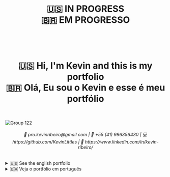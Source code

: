 <h1 align="center"> 🇺🇸 IN PROGRESS<br/>🇧🇷 EM PROGRESSO</h1><br/>
<br/><br/>

<h1 align="center"> 🇺🇸 Hi, I'm Kevin and this is my portfolio<br/>🇧🇷 Olá, Eu sou o Kevin e esse é meu portfólio</h1><br/>

![Group 122](https://user-images.githubusercontent.com/49958388/126734810-ad6e345e-739d-444e-a937-8c0237f4b3c7.png)

<h6 align="center">📧 pro.kevinribeiro@gmail.com | 📱 +55 (41) 996356430 | 💻 https://github.com/KevinLittles | 🔗 https://www.linkedin.com/in/kevin-ribeiro/</h6>

<details>
    
<summary>🇺🇸 See the english portfolio</summary>
    
## 📄 Curriculum
<details> 
 
<summary>See more about my curriculum</summary>
<br/>  
    
### Profile   
    
Hi, I'm kevin. If I were to sum up my person, I would say that I am flexible and empathetic, I like to talk to people who have a different opinion about the world, so that I can grow.    I always avoid conflicts with other people and strive to solve problems in the most rational way possible.
    
### Experience
>### 🍎 Apple Developer Academy
>#### FEB 2019 - DEC 2020 | PUCPR Curitiba, Brazil
>In programming, I work with Swift language, learning from algorithm l,ogic to backend programming. In design I work with interface composition and prototyping, >interaction design and UX. In business, I review and learn concepts of marketing, dissemination and entrepreneurship. And in meta skills, I cover subjects such >as: creativity, feedback, communication, presentation and collaboration.
     
    
### Skills
    
| **General Coding Skills** | **Swift Skills** | **Design Skills** | **Other Skills**
| ------------------------- | ---------------- | ----------------- | -----------------|
| MVVM Architecture | Sheduled Timer | Figma
| MVP Architecture | Computed Property | CreateML
| Object Oriented Programming | Completion | Flutter
| Protocol Oriented Programing | JSON Parsing | App Publication
| SwiftUI | Networking | Git
| Git | MVC Architeture | GitFlow
| GitFlow | Storyboars | SwiftUI
| User Defaults | Auto Layout | Flask
       
    
### Education
>### Computer Engeneering
>#### FEB 2016 - DEC 2022 | PUCPR Curitiba, Brazil
>In programming, I work with Swift language, learning from algorithm l,ogic to backend programming. In design I work with interface composition and prototyping, >interaction design and UX. In business, I review and learn concepts of marketing, dissemination and entrepreneurship. And in meta skills, I cover subjects such >as: creativity, feedback, communication, presentation and collaboration.

<br/>
    
>### Fundamentals of data science 1
>#### OCT 2017 - JAN 2018 | Udacity
>Project: Analysis of the Bay Area Bike Share Data and extraction of relevant information.
>Technologies: Python 3 with MatPlotLib, Pandas and Numpy.

<br/>
    
>### Many courses
>#### ATEMPORAL | Udemy
>SwiftUI - Learn How to Build Beautiful, Robust, Apps;
>From Beginner to Advanced in Unit Testing on iOS;
>MVVM Design Pattern in SwiftUI;
>Git - The complete course: Git, Github and git-flow.
    
</details>
  
## Complete IOS App Development Bootcamp Course Projects and Learnings
<details>
    
<summary>See more about Complete IOS App Development Bootcamp</summary>
<br/>

In this course I got, I'm getting and reviewing these (main) following learnings:
    
- Concepts of Object Oriented Programming (OOP): The type system, variables, functions and methods, inheritance, structures, classes and protocols.
- Control Structures: Using If/Else clauses, Switch statements and logic to control the flow of execution.
- Data Structures: How to work with collections, such as arrays and dictionaries.
Software Design: How to organise and format code for readability and how to implement the Model View Controller (MVC) design pattern, Apple's favourite delegation pattern and the publisher pattern.
- Networking: How to make asynchronous API calls, store and retrieve data from the cloud, and use the JSON format for server communication.
- Persistent Local Data Storage: How to use Core Data, Realm, Codable and User Defaults to store your app data locally.
- How to Implement In-App Purchases with Apple StoreKit
- Machine Learning: How to make artificially intelligent apps and build your own machine learning models using iOS 13's new CoreML2 and CreateML frameworks.
- Augmented Reality: How to create 3D objects in augmented reality and create incredible 3D animations and real-life interactions using Apple's latest ARKit2 framework.
- SwiftUI: How to use Apple's brand new UI framework to create user interfaces programmatically that look good across all Apple products.
    
Course link: https://www.udemy.com/course/ios-13-app-development-bootcamp/
### Advanced Swift Classroom 1
<details>
    
<summary>See more about Advanced Swift Classroom 1</summary>
<br/>    
In this first advanced learning session about swift of the course, I understood how the Getters and Setters properties of variables in swift work, in addition I understood how Observed properties work and how I can use them to perform an action once a variable has its value changed or is about to be changed.
    
#### Understanding Getters and Setters
    
```swift
let one: Int = 1

var two: Int {
    get {
        return one + 1
    }
}
 ```
 
```swift
let one: Int = 1

var two: Int {
    set {
        if two != 2 {
            print("two != 2 !!!")
        }
    }
}
 ```
#### Understanding Observed properties
```swift
var one: Int = 1 {
    willSet {
        print("The variable is about to chage")
    }
    didSet {
        print("The variable changed")
    }
}
 ```
    
</details>

### Flash Chat App
![morflax_things-6](https://user-images.githubusercontent.com/49958388/126725712-efa574b9-29ba-44d9-8913-068a135f125c.png)
<details>
    
<summary>See more about Flash Chat App</summary>
<br/>   
    
The Flash Chat App is a basic chat application with only one global chat!
    
Building the Flash Chat application I learned to:
- Install Cocoapods and use 3rd party libraries
- Use Firebase Auth to register and authenticate a user by email and password
- Use Firebase Firestore to send and load information that was used in the app
- Use .xib files to make a custom UITableViewCell
- Use Downcast and Upcast in swift
- Understand the App and ViewControllers lifecycle

GitHub repository - https://github.com/appbrewery/Flash-Chat-iOS13-Completed
#### Using Cocoapods to get 3rd party libraries
Podfile
```markdown
//[...]
  use_frameworks!

  pod 'CLTypingLabel', '~> 0.4.0'
//[...]
end
 ```
 
AppDelegate.swift
```swift
import IQKeyboardManagerSwift

@UIApplicationMain
class AppDelegate: UIResponder, UIApplicationDelegate {

    func application(_ application: UIApplication, didFinishLaunchingWithOptions launchOptions: [UIApplication.LaunchOptionsKey: Any]?) -> Bool {
        //[...]
        
        IQKeyboardManager.shared.enable = true
        IQKeyboardManager.shared.enableAutoToolbar = false
        IQKeyboardManager.shared.shouldResignOnTouchOutside = true
        
        return true
    }
//[...]
}
 ```
    
WelcomeViewController.swift
```swift
@IBOutlet weak var titleLabel: CLTypingLabel!
    
    override func viewDidLoad() {
        super.viewDidLoad()
        
        titleLabel.text = K.appName
    }
 ```   

#### Using Firebase Auth to sign in existing users
LoginViewController.swift
```swift
    @IBAction func loginPressed(_ sender: UIButton) {
        
        if let email = emailTextfield.text, let password = passwordTextfield.text {
            Auth.auth().signIn(withEmail: email, password: password) { [weak self] authResult, error in
                if let e = error {
                    print(e.localizedDescription)
                } else {
                    self!.performSegue(withIdentifier: K.loginSegue, sender: self)
                }
            }
        }
    }
 ```

#### Using Firebase to send chat messages to database
ChatViewController.swift
```swift
    @IBAction func sendPressed(_ sender: UIButton) {
        if let messageBody = messageTextfield.text, let messageSender = Auth.auth().currentUser?.email {
            db.collection(K.FStore.collectionName).addDocument(data: [
                                                                K.FStore.senderField: messageSender,
                                                                K.FStore.bodyField: messageBody,
                                                                K.FStore.dateField: Date().timeIntervalSince1970
            ]) { error in
                if let e = error {
                    print(e)
                } else {
                    print("sendPressed okay")
                    DispatchQueue.main.async {
                        self.messageTextfield.text = ""
                    }
                }
            }
        }
    }
```
    
#### Using Xib to create a custom TableViewCell
MessageCell.swift
```swift
class MessageCell: UITableViewCell {

    //[...]
    
    override func awakeFromNib() {
        super.awakeFromNib()
        
    //[...]
    }

    override func setSelected(_ selected: Bool, animated: Bool) {
        super.setSelected(selected, animated: animated)
    } 
}
```
ChatViewController.swift
```swift
func tableView(_ tableView: UITableView, cellForRowAt indexPath: IndexPath) -> UITableViewCell {
        
    let cell = tableView.dequeueReusableCell(withIdentifier: K.cellIdentifier, for: indexPath) as! MessageCell
 //[...]
 }
```
MessageCell.xib

<img width="533" alt="Captura de Tela 2021-07-22 às 19 50 18" src="https://user-images.githubusercontent.com/49958388/126718746-106cc259-de67-42f7-bff3-89b99b952d56.png">

#### Understanding Upcast and Downcast
```swift
    
    let subclassObject = Subclass()
    let classObject = Class()

    if let object = classObject is Subclass {
      let object = classObject as! Subclass
    }
    
    let object = classObject as? Subclass
    
    let object = subclassObject as Class
    
```

#### Understanding ViewController Lifecycle
![image](https://user-images.githubusercontent.com/49958388/126719944-54812cfe-e5b5-4dd5-8927-5f8241778423.png)

#### Understanding App Lifecycle
![image](https://user-images.githubusercontent.com/49958388/126720044-e7b4d813-2d71-46cc-9bec-245e0268f65d.png)
AppDelegate.swift
```swift
    func application(_ application: UIApplication, didFinishLaunchingWithOptions launchOptions: [UIApplication.LaunchOptionsKey: Any]?) -> Bool {}

    func application(_ application: UIApplication, configurationForConnecting connectingSceneSession: UISceneSession, options: UIScene.ConnectionOptions) -> UISceneConfiguration {}

    func application(_ application: UIApplication, didDiscardSceneSessions sceneSessions: Set<UISceneSession>) {}
```

SceneDelegate.swift
```swift
    func scene(_ scene: UIScene, willConnectTo session: UISceneSession, options connectionOptions: UIScene.ConnectionOptions) {}

    func sceneDidDisconnect(_ scene: UIScene) {}

    func sceneDidBecomeActive(_ scene: UIScene) {}

    func sceneWillResignActive(_ scene: UIScene) {}

    func sceneWillEnterForeground(_ scene: UIScene) {}

    func sceneDidEnterBackground(_ scene: UIScene) {}
```

</details>
    
### Clima App
![morflax_things-5](https://user-images.githubusercontent.com/49958388/126725670-302882be-e602-44a5-a18c-2d198312c165.png)
<details>
    
<summary>See more about Clima App</summary>
<br/>
The Clima application consists of a weather monitoring app, it uses an API to load data about the local weather (detected by CoreLocation), and having its UI updated as the result.

Building the Clima application I learned to:
- Use Computed Properties to set a variable data
- Use CoreLocation to get location data
- Understand the Delegate Design pattern and using it to pass data between a model class and ViewController
- Use URLSession for Networking
- Understand closures
- Use Codable protocol and JSONDecoder() for JSON Parsing
- Consume an API
- Use DispatchQueue to update the UI elemts in a completion with the main trhead
    
GitHub repository - https://github.com/appbrewery/Clima-iOS13-Completed    
#### Using Computed Properties
WeatherViewController.swift
```swift
struct WeatherModel {
    let conditionId: Int
    let cityName: String
    let temperature: Double
    
    var temperatureString: String {
        return String(format: "%.1f", temperature)
    }
    
    var conditionName: String {
        switch conditionId {
                case 200...232:
                    return "cloud.bolt"
                case 300...321:
                    return "cloud.drizzle"
                case 500...531:
                    return "cloud.rain"
                case 600...622:
                    return "cloud.snow"
                case 701...781:
                    return "cloud.fog"
                case 800:
                    return "sun.max"
                case 801...804:
                    return "cloud.bolt"
                default:
                    return "cloud"
        }
    } 
}

 ```
 
#### Using CoreLocation to get location data
WeatherViewController.swift
```swift
    let locationManager = CLLocationManager()
    
        override func viewDidLoad() {
            super.viewDidLoad()
            locationManager.delegate = self
            //[...]
            locationManager.requestWhenInUseAuthorization()
            locationManager.requestLocation()
        }
    
extension WeatherViewController: CLLocationManagerDelegate {
    func locationManager(_ manager: CLLocationManager, didUpdateLocations locations: [CLLocation]) {
        if let location = locations.last {
            locationManager.stopUpdatingLocation()
            let lat = location.coordinate.latitude
            let lon = location.coordinate.longitude
            weatherManager.fetchWeather(latitude: lat, longitude: lon)
        }
    }
    
    func locationManager(_ manager: CLLocationManager, didFailWithError error: Error) {
        print(error)
    }
}

 ```
 
#### Understanding the Delegate Design pattern and using it to pass data between a model class and ViewController

![image](https://user-images.githubusercontent.com/49958388/126714234-d36d20c2-6852-40a8-94c6-093fd03fccfa.png)
    
WeatherViewController.swift
```swift
class WeatherViewController: UIViewController {
//[...]
    var weatherManager = WeatherManager()
    let locationManager = CLLocationManager()
    
    override func viewDidLoad() {
        super.viewDidLoad()
        locationManager.delegate = self
        weatherManager.delegate = self
        searchTextField.delegate = self
        
        locationManager.requestWhenInUseAuthorization()
        locationManager.requestLocation()
    }
}

extension WeatherViewController: WeatherManagerDelegate {
    func didUpdateWeather(_ weatherManager: WeatherManager, weather: WeatherModel) {
        DispatchQueue.main.async {
            self.temperatureLabel.text = weather.temperatureString
            self.conditionImageView.image = UIImage(systemName: weather.conditionName)
            self.cityLabel.text = weather.cityName
        }
        
    }
    
    func didFailWithError(error: Error) {
        print(error)
    }
}
 ```
 WeatherManager.swift
```swift
protocol WeatherManagerDelegate {
    func didUpdateWeather(_ weatherManager: WeatherManager, weather: WeatherModel)
    func didFailWithError(error: Error)
}

struct WeatherManager {
    let weatherURL = "[...]"
    
    var delegate: WeatherManagerDelegate?
    
    func performRequest(with urlString: String) {
        //[...]
        delegate?.didFailWithError(error: error!)
        //[...]
    }
 //[...]
 }
 ```
 
#### Using URLSession for Networking
WeatherManager.swift
```swift
    func fetchWeather(cityName: String) {
        let urlString = "\(weatherURL)&q=\(cityName)"
        performRequest(with: urlString)
    }
    
    func fetchWeather(latitude: CLLocationDegrees, longitude: CLLocationDegrees) {
        let urlString = "\(weatherURL)&lat=\(latitude)&lon=\(longitude)"
        performRequest(with: urlString)
    }
    
    func performRequest(with urlString: String) {
        if let url = URL(string: urlString) {
            
            let session = URLSession(configuration: .default)
            
            let task = session.dataTask(with: url) { data, response, error in
                if error != nil {
                    delegate?.didFailWithError(error: error!)
                    return
                }
                if let safeData = data {
                    if let weather = self.parseJSON(safeData) {
                        delegate?.didUpdateWeather(self, weather: weather)
                    }
                }
            }
            
            task.resume()
        }
        
    }
 ```
 
#### Understanding closures
WeatherManager.swift
```swift
func calculator (n1: Int, n2: Int, operation: (Int, Int) -> Int {
    return operation(n1, n2)
}

func multiply (no1: Int, no2: Int) -> Int {
    return no1 * no2
}

calculator(n1: x, n2: y, operation: multiply)

//This is equal to

func calculator (n1: Int, n2: Int, operation: (Int, Int) -> Int {
    return operation(n1, n2)
}

calculator(n1: x, n2: y, operation: {(no1, no2) in no1 * no2})

//This is equal to

func calculator (n1: Int, n2: Int, operation: (Int, Int) -> Int {
    return operation(n1, n2)
}

calculator(n1: x, n2: y,) {$0 * $1}
 ```
 
#### Using Codable protocol and JSONDecoder() for JSON Parsing
WeatherData.swift
```swift
struct WeatherData: Codable {
    let name: String
    let main: Main
    let weather: [Weather]
}

struct Main: Codable {
    let temp: Double
}

struct Weather: Codable {
    let id: Int
    let main: String
    let description: String
    let icon: String
}
 ```
WeatherManager.swift
```swift
    func parseJSON(_ weatherData: Data) -> WeatherModel? {
        let decoder = JSONDecoder()
        
        do {
            let decodedData = try decoder.decode(WeatherData.self, from: weatherData)
            let id = decodedData.weather[0].id
            let temp = decodedData.main.temp
            let name = decodedData.name
            
            let weather = WeatherModel(conditionId: id, cityName: name, temperature: temp)
            return weather
            
        } catch {
            delegate?.didFailWithError(error: error)
            return nil
        }
    }
 ```
    
</details>    

### BMI Calculator App
![morflax_things-4](https://user-images.githubusercontent.com/49958388/126725617-e3cd6ee2-4e7d-4fed-a9e2-d10e34b5deb3.png)
<details>
    
<summary>See more about BMI Calculator App</summary>

<br/>
The BMI Calculator application calculates the BMI of a person, based on height and weight

Building the BMI Calculator application I learned to:
- Understand the difference between Classes and Structs
- Use Segue to pass data between ViewControllers
- Understand Optional Binding, Chaining, and Nil Coalescing

GitHub repository - https://github.com/appbrewery/BMI-Calculator-iOS13-Completed
#### Understanding the difference between Classes and Structs
```swift
    Struct struct {
        
        let immutable: true
        let passedByValue: true
    }
    
    Class class {
        
        let inheritance: true
        let passedByReference: true
    }
 ```

#### Using Segue to pass data between ViewControllers
CalculateViewController.swift
```swift
    @IBAction func calculatePressed(_ sender: UIButton) {
        //[...]
        
        performSegue(withIdentifier: "goToRsult", sender: self)
    }
    
    override func prepare(for segue: UIStoryboardSegue, sender: Any?) {
        if segue.identifier == "goToResult" {
            let destinationVC = segue.destination as! ResultViewController
            destinationVC.bmiValue = calculatorBrain.getBMIValue()
            destinationVC.advice = calculatorBrain.getAdvice()
            destinationVC.color = calculatorBrain.getColor()
        }
    }
 ```
 
#### Understanding Optional Binding, Chaining, and Nil Coalescing
CalculateViewController.swift
```swift
    let foceUnwrapping = optional!
    
    func checkForNilValue() {
        if optional != nil {
            optional!
        }
     }
     
     func optionalBinding() {
        if let safeOptional = optional {
            safeOptional
        }
     }
     
     func nilCoalescingOperator() {
        optional ?? defaultValue
     }
 ```
    
</details>

### Quizzler App
![morflax_things-3](https://user-images.githubusercontent.com/49958388/126725585-12f60320-0031-4f0f-88a1-32528b016720.png)
<details>
    
<summary>See more about Quizzler App</summary>

<br/>
The Quizzler application is a simple Quiz App!

Building the Quizzler application I learned to:
- Use MVC arquiteture/design pattern
- Use mutating func to update struct atributes   
    
GitHub repository - https://github.com/appbrewery/Quizzler-iOS13-Completed    
#### Using MVC arquiteture/design pattern
<img width="183" alt="Captura de Tela 2021-07-22 às 16 34 27" src="https://user-images.githubusercontent.com/49958388/126698967-8cb50782-6a08-4410-a645-e04e26252808.png">

#### Using mutating func to update struct atributes
ViewController.swift
```swift
    mutating func nextQuestion() {
        
        if questionNumber + 1 < quiz.count {
            questionNumber += 1
        } else {
            questionNumber = 0
        }
    }
    
    mutating func checkAnswer(userAnswer: String) -> Bool {
        if userAnswer == quiz[questionNumber].answer {
            score += 1
            return true
        } else {
            return false
        }
    }
 ```
    
</details>

### Egg Timer App
![morflax_things-2](https://user-images.githubusercontent.com/49958388/126725505-6e6accd7-5374-493d-bed5-a33868421f96.png)
<details>
    
<summary>See more about Egg Timer App</summary>

<br/>
The Egg Timer application is an app that shows you how much time remais to your egg get ready to eat!

Building the Egg Timer application I learned to:
- Use Sheduled Timer to set a progress bar
    
GitHub repository - https://github.com/appbrewery/EggTimer-iOS13-Completed    
#### Using Sheduled Timer to set a progress bar
ViewController.swift
```swift
    @IBAction func hardnessSelected(_ sender: UIButton) {
        
        timer.invalidate()
        let hardness = sender.currentTitle!
        totalTime = eggTimes[hardness]!

        progressBar.progress = 0.0
        secondsPassed = 0
        titleLabel.text = hardness

        timer = Timer.scheduledTimer(timeInterval: 1.0, target:self, selector: #selector(updateTimer), userInfo:nil, repeats: true)
    }
    
    @objc func updateTimer() {
        if secondsPassed < totalTime {
            secondsPassed += 1
            progressBar.progress = Float(secondsPassed) / Float(totalTime)
            print(Float(secondsPassed) / Float(totalTime))
        } else {
            timer.invalidate()
            titleLabel.text = "DONE!"
            
            let url = Bundle.main.url(forResource: "alarm_sound", withExtension: "mp3")
            player = try! AVAudioPlayer(contentsOf: url!)
            player.play()
        }
    }
 ```
                                    
</details>
 
### Dicee App 
![morflax_things](https://user-images.githubusercontent.com/49958388/126725345-bb5a9bd4-9ab8-474a-95dc-d1d1d83b5a3e.png)
<details>
    
<summary>See more about Dicee App</summary>

<br/>
The Dicee application is an app that shows you 2 game dices with random values of 1 to 6!

Building the Dicee application I learned to:
- Use Alignment, Pinning, Containers, Subviews and Stacks to Autolayout
 
GitHub repository - https://github.com/appbrewery/Dicee-iOS13-Completed
#### Using Alignment, Pinning, Containers, Subviews and Stacks to Autolayout
<img width="566" alt="Captura de Tela 2021-07-22 às 16 14 06" src="https://user-images.githubusercontent.com/49958388/126696504-f49c68b0-75ea-41c6-aaa8-ea9f49760554.png">
    
</details>
</details>
    
## Apple Developer Academy Projects and Learnings
<details> 
 
<summary>See more about Apple Developer Academy Projects and Learnings</summary>
<br/>  
  
### Yobaba
![morflax_things-9](https://user-images.githubusercontent.com/49958388/126855974-12ed8b8c-722b-4e73-8d10-c10d9082b859.png)

<details>
    
<summary>See more about Yobaba</summary>

<br/>
The Yobaba app is a mobile story card game develop in SpriteKit. Well, in sum Yobaba tells a history about you and your grandma. The game mecanics is based on arguments... yes, arguments! You and your grandma will have a lot of conversations, and how you will argument your ideia with her is based on cards (that represents differents arguments). This was a work that spent almost 7 months of team work, and I was one of the "code developers" of the project, directly working in the part of SpriteKit developing and the Model classes.
    
In this app I leraned SO MUCH about SpriteKit, a bit about Design, Audio, Storytelling and team work.
    
GitHub repository - https://github.com/KelvinJavorski/Yobaba-Swift-Spritekit   
                                    
</details>    
    
</details>   
    
<br/><br/><br/><br/><br/><br/><br/><br/><br/><br/><br/><br/><br/><br/><br/><br/><br/><br/><br/><br/><br/><br/><br/><br/><br/><br/><br/><br/><br/><br/><br/><br/><br/><br/><br/><br/><br/><br/><br/><br/><br/><br/><br/><br/><br/><br/><br/><br/><br/><br/><br/><br/><br/><br/><br/><br/><br/><br/><br/><br/><br/><br/><br/><br/><br/><br/><br/><br/><br/><br/><br/><br/><br/><br/><br/><br/><br/><br/><br/><br/><br/><br/><br/><br/><br/><br/><br/><br/><br/><br/><br/><br/><br/><br/><br/><br/><br/><br/><br/><br/><br/><br/><br/><br/><br/><br/><br/><br/><br/><br/><br/><br/><br/><br/><br/><br/><br/><br/><br/><br/><br/><br/><br/><br/><br/><br/><br/><br/><br/><br/><br/><br/><br/><br/><br/><br/><br/><br/><br/><br/><br/><br/><br/><br/><br/><br/><br/><br/><br/><br/><br/><br/><br/><br/><br/><br/><br/><br/><br/><br/><br/><br/><br/><br/><br/><br/><br/><br/><br/><br/><br/><br/><br/><br/><br/><br/><br/><br/><br/><br/><br/><br/><br/><br/><br/><br/><br/><br/><br/><br/><br/><br/>
    
</details>
 
    
    
    
    
    
    
    
    
    
    
    
    
    
    
    
    
    
    
    
    
    
    
    
    
    
    
    
    
    
    
    
    
<details>
    
<summary>🇧🇷 Veja o portfólio em português</summary>

</details>
